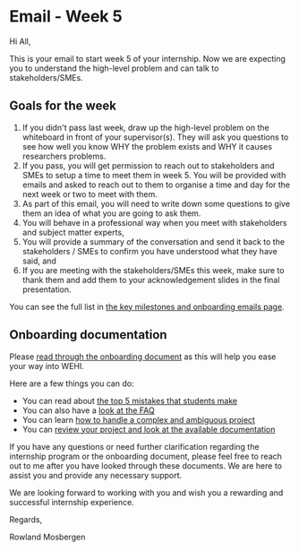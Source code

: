 # Email - Week 5

Hi All,

This is your email to start week 5 of your internship. Now we are expecting you to understand the high-level problem and can talk to stakeholders/SMEs.

## Goals for the week

1. If you didn't pass last week, draw up the high-level problem on the whiteboard in front of your supervisor(s). They will ask you questions to see how well you know WHY the problem exists and WHY it causes researchers problems. 
2. If you pass, you will get permission to reach out to stakeholders and SMEs to setup a time to meet them in week 5. You will be provided with emails and asked to reach out to them to organise a time and day for the next week or two to meet with them.
3. As part of this email, you will need to write down some questions to give them an idea of what you are going to ask them.
4. You will behave in a professional way when you meet with stakeholders and subject matter experts,
5. You will provide a summary of the conversation and send it back to the stakeholders / SMEs to confirm you have understood what they have said, and
6. If you are meeting with the stakeholders/SMEs this week, make sure to thank them and add them to your acknowledgement slides in the final presentation.

You can see the full list in [the key milestones and onboarding emails page](emails-and-key-milestones).

## Onboarding documentation

Please [read through the onboarding document](https://doi.org/10.6084/m9.figshare.23280815) as this will help you ease your way into WEHI.

Here are a few things you can do:

- You can read about [the top 5 mistakes that students make](https://wehi-researchcomputing.github.io/top-5-mistakes)
- You can also have a [look at the FAQ](https://wehi-researchcomputing.github.io/faq)
- You can learn [how to handle a complex and ambiguous project](https://wehi-researchcomputing.github.io/complex-projects) 
- You can [review your project and look at the available documentation](https://wehi-researchcomputing.github.io/project-wikis)

If you have any questions or need further clarification regarding the internship program or the onboarding document, please feel free to reach out to me after you have looked through these documents. We are here to assist you and provide any necessary support.

We are looking forward to working with you and wish you a rewarding and successful internship experience.

Regards,

Rowland Mosbergen
